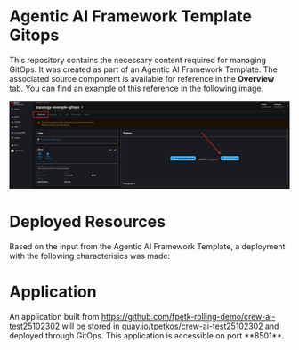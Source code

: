 # Agentic AI Framework Template Gitops

This repository contains the necessary content required for managing GitOps. It was created as part of an Agentic AI Framework Template. The associated source component is available for reference in the **Overview** tab. You can find an example of this reference in the following image.

![Overview Tab](./images/overview-dependency.png)

# Deployed Resources

Based on the input from the Agentic AI Framework Template, a deployment with the following characterisics was made:

# Application

An application built from https://github.com/fpetk-rolling-demo/crew-ai-test25102302 will be stored in [quay.io/tpetkos/crew-ai-test25102302](https://quay.io/tpetkos/crew-ai-test25102302) and deployed through GitOps. This application is accessible on port **8501\*\*.

